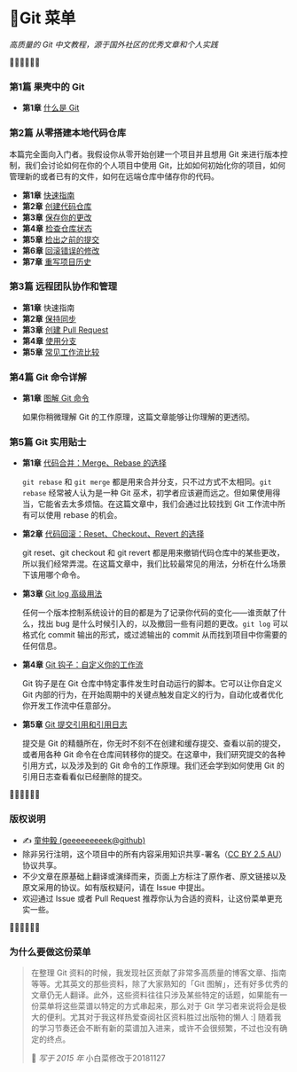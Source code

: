 # 🥡Git 菜单

 *高质量的 Git 中文教程，源于国外社区的优秀文章和个人实践*

🥢🥢🥢🥢🥢🥢

### 第1篇 果壳中的 Git

- **第1章** [什么是 Git](https://github.com/geeeeeeeeek/git-recipes/wiki/1.1-%E6%9E%9C%E5%A3%B3%E4%B8%AD%E7%9A%84-Git)

### 第2篇 从零搭建本地代码仓库

本篇完全面向入门者。我假设你从零开始创建一个项目并且想用 Git 来进行版本控制，我们会讨论如何在你的个人项目中使用 Git，比如如何初始化你的项目，如何管理新的或者已有的文件，如何在远端仓库中储存你的代码。

- **第1章** [快速指南](https://github.com/geeeeeeeeek/git-recipes/wiki/2.1-%E5%BF%AB%E9%80%9F%E6%8C%87%E5%8D%97)
- **第2章** [创建代码仓库](https://github.com/geeeeeeeeek/git-recipes/wiki/2.2-%E5%88%9B%E5%BB%BA%E4%BB%A3%E7%A0%81%E4%BB%93%E5%BA%93)
- **第3章** [保存你的更改](https://github.com/geeeeeeeeek/git-recipes/wiki/2.3-%E4%BF%9D%E5%AD%98%E4%BD%A0%E7%9A%84%E6%9B%B4%E6%94%B9)
- **第4章** [检查仓库状态](https://github.com/geeeeeeeeek/git-recipes/wiki/2.4-%E6%A3%80%E6%9F%A5%E4%BB%93%E5%BA%93%E7%8A%B6%E6%80%81)
- **第5章** [检出之前的提交](https://github.com/geeeeeeeeek/git-recipes/wiki/2.5-%E6%A3%80%E5%87%BA%E4%B9%8B%E5%89%8D%E7%9A%84%E6%8F%90%E4%BA%A4)
- **第6章** [回滚错误的修改](https://github.com/geeeeeeeeek/git-recipes/wiki/2.6-%E5%9B%9E%E6%BB%9A%E9%94%99%E8%AF%AF%E7%9A%84%E4%BF%AE%E6%94%B9)
- **第7章** [重写项目历史](https://github.com/geeeeeeeeek/git-recipes/wiki/2.7-%E9%87%8D%E5%86%99%E9%A1%B9%E7%9B%AE%E5%8E%86%E5%8F%B2)

### 第3篇 远程团队协作和管理

- **第1章** 快速指南
- **第2章** [保持同步](https://github.com/geeeeeeeeek/git-recipes/wiki/3.2-%E4%BF%9D%E6%8C%81%E5%90%8C%E6%AD%A5)
- **第3章** [创建 Pull Request](https://github.com/geeeeeeeeek/git-recipes/wiki/3.3-%E5%88%9B%E5%BB%BA-Pull-Request)
- **第4章** [使用分支](https://github.com/geeeeeeeeek/git-recipes/wiki/3.4-%E4%BD%BF%E7%94%A8%E5%88%86%E6%94%AF)
- **第5章** [常见工作流比较](https://github.com/geeeeeeeeek/git-recipes/wiki/3.5-%E5%B8%B8%E8%A7%81%E5%B7%A5%E4%BD%9C%E6%B5%81%E6%AF%94%E8%BE%83)

### 第4篇 Git 命令详解

- **第1章** [图解 Git 命令](https://github.com/geeeeeeeeek/git-recipes/wiki/4.1-%E5%9B%BE%E8%A7%A3-Git-%E5%91%BD%E4%BB%A4)

  如果你稍微理解 Git 的工作原理，这篇文章能够让你理解的更透彻。

### 第5篇 Git 实用贴士

- **第1章** [代码合并：Merge、Rebase 的选择](https://github.com/geeeeeeeeek/git-recipes/wiki/5.1-%E4%BB%A3%E7%A0%81%E5%90%88%E5%B9%B6%EF%BC%9AMerge%E3%80%81Rebase-%E7%9A%84%E9%80%89%E6%8B%A9)

  `git rebase` 和 `git merge` 都是用来合并分支，只不过方式不太相同。`git rebase` 经常被人认为是一种 Git 巫术，初学者应该避而远之。但如果使用得当，它能省去太多烦恼。在这篇文章中，我们会通过比较找到 Git 工作流中所有可以使用 rebase 的机会。

- **第2章** [代码回滚：Reset、Checkout、Revert 的选择](https://github.com/geeeeeeeeek/git-recipes/wiki/5.2-%E4%BB%A3%E7%A0%81%E5%9B%9E%E6%BB%9A%EF%BC%9AReset%E3%80%81Checkout%E3%80%81Revert-%E7%9A%84%E9%80%89%E6%8B%A9)

  git reset、git checkout 和 git revert 都是用来撤销代码仓库中的某些更改，所以我们经常弄混。在这篇文章中，我们比较最常见的用法，分析在什么场景下该用哪个命令。

- **第3章** [Git log 高级用法](https://github.com/geeeeeeeeek/git-recipes/wiki/5.3-Git-log-%E9%AB%98%E7%BA%A7%E7%94%A8%E6%B3%95)

  任何一个版本控制系统设计的目的都是为了记录你代码的变化——谁贡献了什么，找出 bug 是什么时候引入的，以及撤回一些有问题的更改。`git log` 可以格式化 commit 输出的形式，或过滤输出的 commit 从而找到项目中你需要的任何信息。

- **第4章** [Git 钩子：自定义你的工作流](https://github.com/geeeeeeeeek/git-recipes/wiki/5.4-Git-%E9%92%A9%E5%AD%90%EF%BC%9A%E8%87%AA%E5%AE%9A%E4%B9%89%E4%BD%A0%E7%9A%84%E5%B7%A5%E4%BD%9C%E6%B5%81)

  Git 钩子是在 Git 仓库中特定事件发生时自动运行的脚本。它可以让你自定义 Git 内部的行为，在开始周期中的关键点触发自定义的行为，自动化或者优化你开发工作流中任意部分。

- **第5章** [Git 提交引用和引用日志](https://github.com/geeeeeeeeek/git-recipes/wiki/5.5-Git-%E6%8F%90%E4%BA%A4%E5%BC%95%E7%94%A8%E5%92%8C%E5%BC%95%E7%94%A8%E6%97%A5%E5%BF%97)

  提交是 Git 的精髓所在，你无时不刻不在创建和缓存提交、查看以前的提交，或者用各种 Git 命令在仓库间转移你的提交。在这章中，我们研究提交的各种引用方式，以及涉及到的 Git 命令的工作原理。我们还会学到如何使用 Git 的引用日志查看看似已经删除的提交。

🥢🥢🥢🥢🥢🥢

### 版权说明

- ✍️ [童仲毅 (geeeeeeeeek@github)](https://github.com/geeeeeeeeek)
- 除非另行注明，这个项目中的所有内容采用知识共享-署名（[CC BY 2.5 AU](http://creativecommons.org/licenses/by/2.5/au/deed.zh)）协议共享。
- 不少文章在原基础上翻译或演绎而来，页面上方标注了原作者、原文链接以及原文采用的协议。如有版权疑问，请在 Issue 中提出。
- 欢迎通过 Issue 或者 Pull Request 推荐你认为合适的资料，让这份菜单更充实一些。

🥢🥢🥢🥢🥢🥢

### 为什么要做这份菜单

> 在整理 Git 资料的时候，我发现社区贡献了非常多高质量的博客文章、指南等等。尤其英文的那些资料，除了大家熟知的「Git 图解」，还有好多优秀的文章仍无人翻译。此外，这些资料往往只涉及某些特定的话题，如果能有一份菜单将这些菜谱以特定的方式串起来，那么对于 Git 学习者来说将会是极大的便利。尤其对于我这样热爱查阅社区资料胜过出版物的懒人 :] 随着我的学习节奏还会不断有新的菜谱加入进来，或许不会很频繁，不过也没有确定的终点。
>
> 📅 *写于 2015 年* 小白菜修改于20181127

